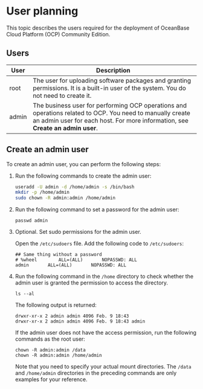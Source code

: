 User planning
==================================

This topic describes the users required for the deployment of OceanBase Cloud Platform (OCP) Community Edition.

Users
--------------------------



| User  |                                                                                                           Description                                                                                                           |
|-------|---------------------------------------------------------------------------------------------------------------------------------------------------------------------------------------------------------------------------------|
| root  | The user for uploading software packages and granting permissions. It is a built-in user of the system. You do not need to create it.                                                                                           |
| admin | The business user for performing OCP operations and operations related to OCP. You need to manually create an admin user for each host. For more information, see **Create an admin user**. |



Create an admin user
-----------------------------------------

To create an admin user, you can perform the following steps:

1. Run the following commands to create the admin user:

   ```bash
   useradd -U admin -d /home/admin -s /bin/bash
   mkdir -p /home/admin
   sudo chown -R admin:admin /home/admin
   ```




2. Run the following command to set a password for the admin user:

   ```shell
   passwd admin
   ```




3. Optional. Set sudo permissions for the admin user.

   Open the `/etc/sudoers` file. Add the following code to `/etc/sudoers`:

   ```shell
   ## Same thing without a password
   # %wheel        ALL=(ALL)       NOPASSWD: ALL
   admin       ALL=(ALL)       NOPASSWD: ALL
   ```




4. Run the following command in the `/home` directory to check whether the admin user is granted the permission to access the directory.

   ```shell
   ls --al
   ```



   The following output is returned:

   ```shell
   drwxr-xr-x 2 admin admin 4096 Feb. 9 18:43
   drwxr-xr-x 2 admin admin 4096 Feb. 9 18:43 admin
   ```



   If the admin user does not have the access permission, run the following commands as the root user:

   ```shell
   chown -R admin:admin /data
   chown -R admin:admin /home/admin
   ```



   Note that you need to specify your actual mount directories. The `/data` and `/home/admin` directories in the preceding commands are only examples for your reference.




